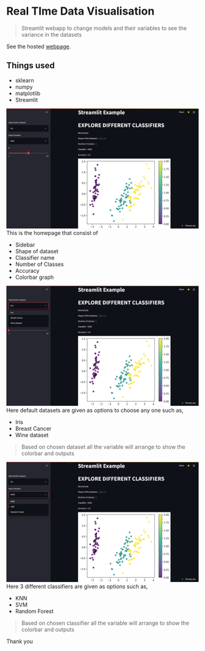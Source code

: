 # Real TIme Data Visualisation
> Streamlit webapp to change models and their variables to see the variance in the datasets

See the hosted [webpage](https://share.streamlit.io/vilasrhegde/realtime_data_visualisation/app.py).

## Things used
 - sklearn
 - numpy
 - matplotlib
 - Streamlit

![Homepage](home-min.png)
This is the homepage that consist of
- Sidebar
- Shape of dataset
- Classifier name
- Number of Classes
- Accuracy
- Colorbar graph


![datasets](datasets-min.png)
Here default datasets are given as options to choose any one such as,
- Iris
- Breast Cancer
- Wine dataset
> Based on chosen dataset all the variable will arrange to show the colorbar and outputs


![classifier](classifier-min.png)
Here 3 different classifiers are given as options such as,
- KNN
- SVM
- Random Forest
> Based on chosen classifier all the variable will arrange to show the colorbar and outputs

Thank you
